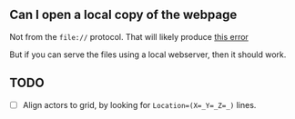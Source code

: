 ## Can I open a local copy of the webpage

Not from the `file://` protocol.  That will likely produce [this error](https://stackoverflow.com/questions/52919331/access-to-script-at-from-origin-null-has-been-blocked-by-cors-policy)

But if you can serve the files using a local webserver, then it should work.

## TODO

- [ ] Align actors to grid, by looking for `Location=(X=_Y=_Z=_)` lines.
